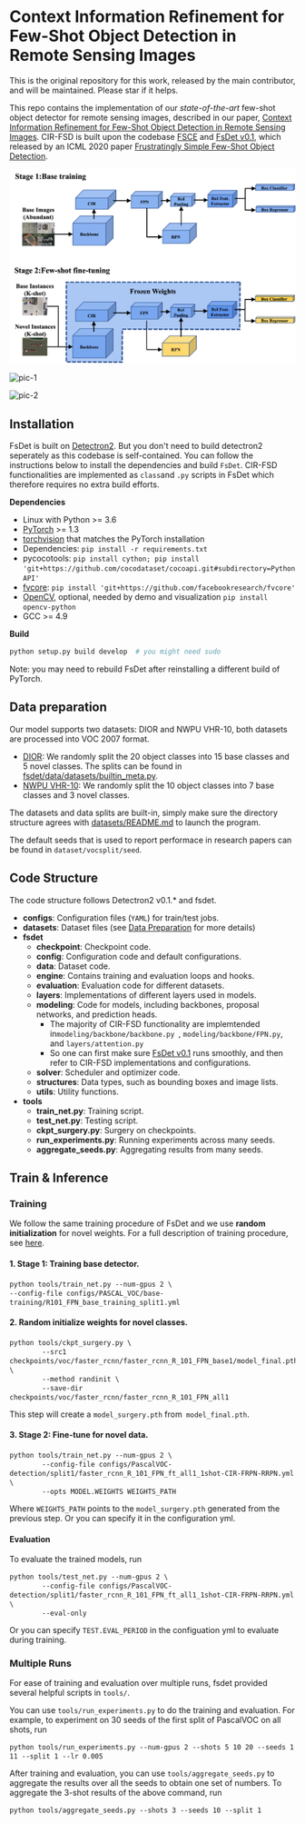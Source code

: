 # Context Information Refinement for Few-Shot Object Detection in Remote Sensing Images

This is the original repository for this work, released by the main contributor, and will be maintained. Please star if it helps.

This repo contains the implementation of our *state-of-the-art* few-shot object detector for remote sensing images, described in our paper, [Context Information Refinement for Few-Shot Object Detection in Remote Sensing Images](https://www.mdpi.com/2072-4292/14/14/3255). CIR-FSD is built upon the codebase [FSCE](https://github.com/MegviiDetection/FSCE) and [FsDet v0.1](https://github.com/ucbdrive/few-shot-object-detection/tags), which released by an ICML 2020 paper [Frustratingly Simple Few-Shot Object Detection](https://arxiv.org/abs/2003.06957).

![FSCE Figure](CIR-FSD.png)

![pic-1](/Users/superfly/Downloads/CIR-FSD/demo/pic-1.jpg)

![pic-2](/Users/superfly/Downloads/CIR-FSD/demo/pic-2.jpg)


## Installation

FsDet is built on [Detectron2](https://github.com/facebookresearch/detectron2). But you don't need to build detectron2 seperately as this codebase is self-contained. You can follow the instructions below to install the dependencies and build `FsDet`. CIR-FSD functionalities are implemented as `class`and `.py` scripts in FsDet which therefore requires no extra build efforts. 

**Dependencies**

* Linux with Python >= 3.6
* [PyTorch](https://pytorch.org/get-started/locally/) >= 1.3 
* [torchvision](https://github.com/pytorch/vision/) that matches the PyTorch installation
* Dependencies: ```pip install -r requirements.txt```
* pycocotools: ```pip install cython; pip install 'git+https://github.com/cocodataset/cocoapi.git#subdirectory=PythonAPI'```
* [fvcore](https://github.com/facebookresearch/fvcore/): ```pip install 'git+https://github.com/facebookresearch/fvcore'``` 
* [OpenCV](https://pypi.org/project/opencv-python/), optional, needed by demo and visualization ```pip install opencv-python```
* GCC >= 4.9

**Build**

```bash
python setup.py build develop  # you might need sudo
```



Note: you may need to rebuild FsDet after reinstalling a different build of PyTorch.



## Data preparation

Our model supports two datasets: DIOR and NWPU VHR-10, both datasets are processed into VOC 2007 format. 

- [DIOR](http://host.robots.ox.ac.uk/pascal/VOC/): We randomly split the 20 object classes into 15 base classes and 5 novel classes. The splits can be found in [fsdet/data/datasets/builtin_meta.py](fsdet/data/datasets/builtin_meta.py).
- [NWPU VHR-10](http://cocodataset.org/): We randomly split the 10 object classes into 7 base classes and 3 novel classes.

The datasets and data splits are built-in, simply make sure the directory structure agrees with [datasets/README.md](datasets/README.md) to launch the program. 

The default seeds that is used to report performace in research papers can be found in ` dataset/vocsplit/seed `.



## Code Structure

The code structure follows Detectron2 v0.1.* and fsdet. 

- **configs**: Configuration  files (`YAML`) for train/test jobs. 
- **datasets**: Dataset files (see [Data Preparation](#data-preparation) for more details)
- **fsdet**
  - **checkpoint**: Checkpoint code.
  - **config**: Configuration code and default configurations.
  - **data**: Dataset code.
  - **engine**: Contains training and evaluation loops and hooks.
  - **evaluation**: Evaluation code for different datasets.
  - **layers**: Implementations of different layers used in models.
  - **modeling**: Code for models, including backbones, proposal networks, and prediction heads.
    - The majority of CIR-FSD functionality are implemtended in`modeling/backbone/backbone.py `, `modeling/backbone/FPN.py`, and `layers/attention.py`
    - So one can first make sure  [FsDet v0.1](https://github.com/ucbdrive/few-shot-object-detection/tags) runs smoothly, and then refer to CIR-FSD implementations and configurations. 
  - **solver**: Scheduler and optimizer code.
  - **structures**: Data types, such as bounding boxes and image lists.
  - **utils**: Utility functions.
- **tools**
  - **train_net.py**: Training script.
  - **test_net.py**: Testing script.
  - **ckpt_surgery.py**: Surgery on checkpoints.
  - **run_experiments.py**: Running experiments across many seeds.
  - **aggregate_seeds.py**: Aggregating results from many seeds.



## Train & Inference

### Training

We follow the same training procedure of FsDet and we use **random initialization** for novel weights. For a full description of training procedure, see [here](https://github.com/ucbdrive/few-shot-object-detection/blob/master/docs/TRAIN_INST.md).

#### 1. Stage 1: Training base detector.

```
python tools/train_net.py --num-gpus 2 \
--config-file configs/PASCAL_VOC/base-training/R101_FPN_base_training_split1.yml
```

#### 2. Random initialize  weights for novel classes.

```
python tools/ckpt_surgery.py \
        --src1 checkpoints/voc/faster_rcnn/faster_rcnn_R_101_FPN_base1/model_final.pth \
        --method randinit \
        --save-dir checkpoints/voc/faster_rcnn/faster_rcnn_R_101_FPN_all1
```

This step will create a `model_surgery.pth` from` model_final.pth`. 



#### 3. Stage 2: Fine-tune for novel data.

```
python tools/train_net.py --num-gpus 2 \
        --config-file configs/PascalVOC-detection/split1/faster_rcnn_R_101_FPN_ft_all1_1shot-CIR-FRPN-RRPN.yml \
        --opts MODEL.WEIGHTS WEIGHTS_PATH
```

Where `WEIGHTS_PATH` points to the `model_surgery.pth` generated from the previous step. Or you can specify it in the configuration yml. 

#### Evaluation

To evaluate the trained models, run

```angular2html
python tools/test_net.py --num-gpus 2 \
        --config-file configs/PascalVOC-detection/split1/faster_rcnn_R_101_FPN_ft_all1_1shot-CIR-FRPN-RRPN.yml \
        --eval-only
```

Or you can specify `TEST.EVAL_PERIOD` in the configuation yml to evaluate during training. 



### Multiple Runs

For ease of training and evaluation over multiple runs, fsdet provided several helpful scripts in `tools/`.

You can use `tools/run_experiments.py` to do the training and evaluation. For example, to experiment on 30 seeds of the first split of PascalVOC on all shots, run

```angular2html
python tools/run_experiments.py --num-gpus 2 --shots 5 10 20 --seeds 1 11 --split 1 --lr 0.005
```

After training and evaluation, you can use `tools/aggregate_seeds.py` to aggregate the results over all the seeds to obtain one set of numbers. To aggregate the 3-shot results of the above command, run

```angular2html
python tools/aggregate_seeds.py --shots 3 --seeds 10 --split 1 
```


